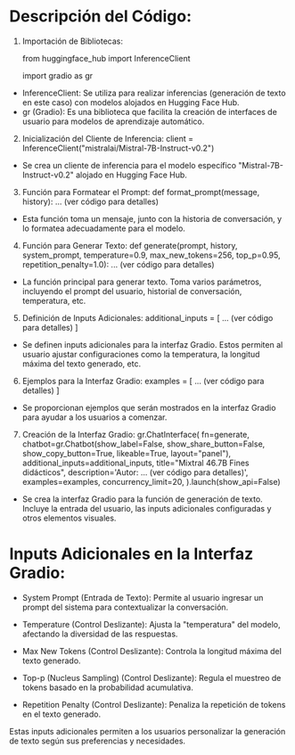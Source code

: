 # Descripción del Código:

1. Importación de Bibliotecas:
   
   from huggingface_hub import InferenceClient
   
   import gradio as gr

* InferenceClient: Se utiliza para realizar inferencias (generación de texto en este caso) con modelos alojados en Hugging Face Hub.
* gr (Gradio): Es una biblioteca que facilita la creación de interfaces de usuario para modelos de aprendizaje automático.

2. Inicialización del Cliente de Inferencia:
   client = InferenceClient("mistralai/Mistral-7B-Instruct-v0.2")

* Se crea un cliente de inferencia para el modelo específico "Mistral-7B-Instruct-v0.2" alojado en Hugging Face Hub.

3. Función para Formatear el Prompt:
   def format_prompt(message, history):
   ... (ver código para detalles)

* Esta función toma un mensaje, junto con la historia de conversación, y lo formatea adecuadamente para el modelo.

4. Función para Generar Texto:
   def generate(prompt, history, system_prompt, temperature=0.9, max_new_tokens=256, top_p=0.95, repetition_penalty=1.0):
   ... (ver código para detalles)


* La función principal para generar texto. Toma varios parámetros, incluyendo el prompt del usuario, historial de conversación, temperatura, etc.

5. Definición de Inputs Adicionales:
   additional_inputs = [
     ... (ver código para detalles)
]

* Se definen inputs adicionales para la interfaz Gradio. Estos permiten al usuario ajustar configuraciones como la temperatura, la longitud máxima del texto generado, etc.

6. Ejemplos para la Interfaz Gradio:
   examples = [
     ... (ver código para detalles)
]

* Se proporcionan ejemplos que serán mostrados en la interfaz Gradio para ayudar a los usuarios a comenzar.

7. Creación de la Interfaz Gradio:
   gr.ChatInterface(
       fn=generate,
       chatbot=gr.Chatbot(show_label=False, show_share_button=False, show_copy_button=True, likeable=True, layout="panel"),
       additional_inputs=additional_inputs,
       title="Mixtral 46.7B Fines didácticos",
       description='Autor: ... (ver código para detalles)',
       examples=examples,
       concurrency_limit=20,
   ).launch(show_api=False)

* Se crea la interfaz Gradio para la función de generación de texto. Incluye la entrada del usuario, las inputs adicionales configuradas y otros elementos visuales.

# Inputs Adicionales en la Interfaz Gradio:

* System Prompt (Entrada de Texto): Permite al usuario ingresar un prompt del sistema para contextualizar la conversación.

* Temperature (Control Deslizante): Ajusta la "temperatura" del modelo, afectando la diversidad de las respuestas.

* Max New Tokens (Control Deslizante): Controla la longitud máxima del texto generado.

* Top-p (Nucleus Sampling) (Control Deslizante): Regula el muestreo de tokens basado en la probabilidad acumulativa.

* Repetition Penalty (Control Deslizante): Penaliza la repetición de tokens en el texto generado.

Estas inputs adicionales permiten a los usuarios personalizar la generación de texto según sus preferencias y necesidades.